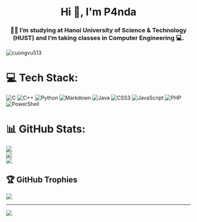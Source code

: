 <h1 align="center">Hi 👋, I'm P4nda</h1>
<h3 align="center">🧑‍🎓 I’m studying at Hanoi University of Science & Technology (HUST) and I’m taking classes in Computer Engineering 💻.</h3>

<p align="left"> <img src="https://komarev.com/ghpvc/?username=cuongvu513&label=Profile%20views&color=0e75b6&style=flat" alt="cuongvu513" /> </p>


# 💻 Tech Stack:
![C](https://img.shields.io/badge/c-%2300599C.svg?style=flat-square&logo=c&logoColor=white) ![C++](https://img.shields.io/badge/c++-%2300599C.svg?style=flat-square&logo=c%2B%2B&logoColor=white) ![Python](https://img.shields.io/badge/python-3670A0?style=flat-square&logo=python&logoColor=ffdd54) ![Markdown](https://img.shields.io/badge/markdown-%23000000.svg?style=flat-square&logo=markdown&logoColor=white) ![Java](https://img.shields.io/badge/java-%23ED8B00.svg?style=flat-square&logo=openjdk&logoColor=white) ![CSS3](https://img.shields.io/badge/css3-%231572B6.svg?style=flat-square&logo=css3&logoColor=white) ![JavaScript](https://img.shields.io/badge/javascript-%23323330.svg?style=flat-square&logo=javascript&logoColor=%23F7DF1E) ![PHP](https://img.shields.io/badge/php-%23777BB4.svg?style=flat-square&logo=php&logoColor=white) ![PowerShell](https://img.shields.io/badge/PowerShell-%235391FE.svg?style=flat-square&logo=powershell&logoColor=white)
# 📊 GitHub Stats:
![](https://github-readme-stats.vercel.app/api?username=P4nda&theme=shadow_green&hide_border=false&include_all_commits=false&count_private=false)<br/>
![](https://github-readme-streak-stats.herokuapp.com/?user=P4nda&theme=shadow_green&hide_border=false)<br/>
![](https://github-readme-stats.vercel.app/api/top-langs/?username=P4nda&theme=shadow_green&hide_border=false&include_all_commits=false&count_private=false&layout=compact)

## 🏆 GitHub Trophies
![](https://github-profile-trophy.vercel.app/?username=P4nda&theme=tokyonight&no-frame=false&no-bg=true&margin-w=4)

---
[![](https://visitcount.itsvg.in/api?id=P4nda&icon=2&color=7)](https://visitcount.itsvg.in)

<!-- Proudly created with GPRM ( https://gprm.itsvg.in ) -->
